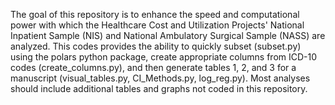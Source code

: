 The goal of this repository is to enhance the speed and computational power with
which the Healthcare Cost and Utilization Projects' National Inpatient Sample (NIS)
and National Ambulatory Surgical Sample (NASS) are analyzed. This codes provides the 
ability to quickly subset (subset.py) using the polars python package, create appropriate 
columns from ICD-10 codes (create_columns.py), and then generate tables 1, 2, and 3 for a 
manuscript (visual_tables.py, CI_Methods.py, log_reg.py). Most analyses should include additional
tables and graphs not coded in this repository. 
